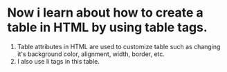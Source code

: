 # Now i learn about how to create a table in HTML by using table tags.
1. Table attributes in HTML are used to customize table such as changing it's background color, alignment, width, border, etc.
2. I also use li tags in this table.
